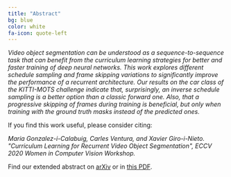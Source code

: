 ```yaml
---
title: "Abstract"
bg: blue
color: white
fa-icon: quote-left
---
```


*Video object segmentation can be understood as a sequence-to-sequence task that can benefit from the curriculum learning strategies for better and faster training of deep neural networks. This work explores different schedule sampling and frame skipping variations to significantly improve the performance of a recurrent architecture. Our results on the car class of the KITTI-MOTS challenge indicate that, surprisingly, an inverse schedule sampling is a better option than a classic forward one. Also, that a progressive skipping of frames during training is beneficial, but only when training with the ground truth masks instead of the predicted ones.*

If you find this work useful, please consider citing:

<i>
Maria Gonzalez-i-Calabuig, Carles Ventura, and Xavier Giro-i-Nieto. "Curriculum Learning for Recurrent Video Object Segmentation", ECCV 2020 Women in Computer Vision Workshop.
</i>

Find our extended abstract on [arXiv](https://arxiv.org/abs/2008.06698) or in [this PDF](./rvos-mots-abstract.pdf).


